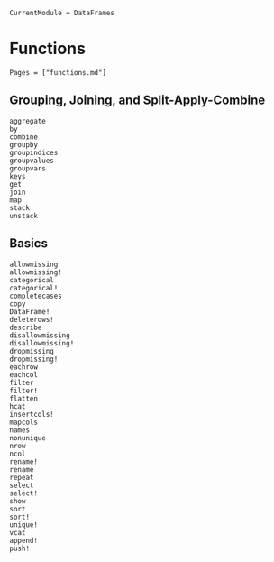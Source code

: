 ```@meta
CurrentModule = DataFrames
```

# Functions

```@index
Pages = ["functions.md"]
```

## Grouping, Joining, and Split-Apply-Combine

```@docs
aggregate
by
combine
groupby
groupindices
groupvalues
groupvars
keys
get
join
map
stack
unstack
```

## Basics

```@docs
allowmissing
allowmissing!
categorical
categorical!
completecases
copy
DataFrame!
deleterows!
describe
disallowmissing
disallowmissing!
dropmissing
dropmissing!
eachrow
eachcol
filter
filter!
flatten
hcat
insertcols!
mapcols
names
nonunique
nrow
ncol
rename!
rename
repeat
select
select!
show
sort
sort!
unique!
vcat
append!
push!
```
